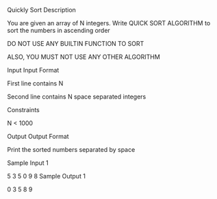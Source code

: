 Quickly Sort
Description

You are given an array of N integers. Write QUICK SORT ALGORITHM to sort the numbers in ascending order

DO NOT USE ANY BUILTIN FUNCTION TO SORT

ALSO, YOU MUST NOT USE ANY OTHER ALGORITHM


Input
Input Format

First line contains N

Second line contains N space separated integers

Constraints

N < 1000


Output
Output Format

Print the sorted numbers separated by space


Sample Input 1 

5
3 5 0 9 8
Sample Output 1

0 3 5 8 9